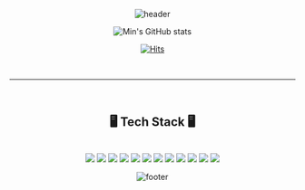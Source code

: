 <center>

![header](https://capsule-render.vercel.app/api?type=waving&color=0:2193b0,100:6dd5ed&animation=fadeIn&height=330&text=Min&fontSize=60&desc=Frontend%20Developer&fontColor=cccccc)

![Min's GitHub stats](https://github-readme-stats.vercel.app/api?username=box8741&theme=tokyonight&title_color=6dd5ed&border_color=2193b0&text_color=cccccc)

<!-- [![Top Langs](https://github-readme-stats.vercel.app/api/top-langs/?username=box8741&layout=compact)](https://github.com/box8741/github-readme-stats) -->

[![Hits](https://hits.seeyoufarm.com/api/count/incr/badge.svg?url=https%3A%2F%2Fgithub.com%2Fbox8741&count_bg=%236DD5ED&title_bg=%234B4646&icon=pinboard.svg&icon_color=%23E7E7E7&title=hits&edge_flat=false)](https://hits.seeyoufarm.com)

<br/>
<hr>
<br/>

## 🖥 Tech Stack 🖥

<br/>

<img src="https://img.shields.io/badge/React-61DAFB?style=flat-square&logo=React&logoColor=white"/>
<img src="https://img.shields.io/badge/React Native-444444?style=flat-square&logo=React&logoColor=61DAFB"/>
<img src="https://img.shields.io/badge/Next.js-000000?style=flat-square&logo=Next.js&logoColor=white"/>
<img src="https://img.shields.io/badge/Gatsby-663399?style=flat-square&logo=Gatsby&logoColor=white"/>

<img src="https://img.shields.io/badge/JavaScript-F7DF1E?style=flat-square&logo=Javascript&logoColor=white"/>
<img src="https://img.shields.io/badge/TypeScript-3178C6?style=flat-square&logo=Typescript&logoColor=white"/>
<img src="https://img.shields.io/badge/HTML5-E34F26?style=flat-square&logo=HTML5&logoColor=white"/>
<img src="https://img.shields.io/badge/CSS3-1572B6?style=flat-square&logo=CSS3&logoColor=white"/>
<img src="https://img.shields.io/badge/C-A8B9CC?style=flat-square&logo=C&logoColor=white"/>
<img src="https://img.shields.io/badge/C++-00599C?style=flat-square&logo=C%2B%2B&logoColor=white"/>

<img src="https://img.shields.io/badge/Git-F05032?style=flat-square&logo=Git&logoColor=white"/>
<img src="https://img.shields.io/badge/GitLab-FC6D26?style=flat-square&logo=GitLab&logoColor=white"/>

![footer](https://capsule-render.vercel.app/api?section=footer&type=waving&color=0:6dd5ed,100:2193b0&height=120)

</center>
